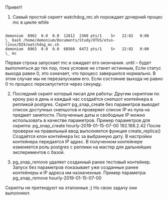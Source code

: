 Привет!

1. Самый простой скрипт watchdog_mc.sh порождает дочерний процес mc в цикле while

<code>
demonium  8962  0.0  0.0  12812  2360 pts/1    S+   22:02   0:00          \_ bash /home/demonium/Documents/Study/OTUS/otus-linux/DZ4/watchdog_mc.sh
demonium  8963  0.0  0.0  68560  6472 pts/1    S+   22:02   0:00              \_ mc
</code>

   Первая строка запускает mc и ожидает его окончания. 
   until – будет выполняться до тех пор, пока условие не станет истинным, 
   Если статус выхода равен 0, это означает, что процесс завершился нормально. В этом случае мы не перезапускаем его. 
   Если состояние выхода не равно 0 то процесс перезапустится через секунду.

2. Последний скрипт который писал для работы:
   Другим скриптом по крону раз в день и каждый час создаётся снепшот контейнера в репликой postgres.
   Скрипт pg_snap_create без параметров выводит список доступных снепшотов и проверяет список IP из пула на предмет занятости. 
   Полученные даты и свободные IP можно использовать в качестве параметров.
   Пример параметров для скрипта: pg_snap_create hourly-2019-01-15-07-00 192.168.2.42
   После проверки на правильный ввод выполняется функция create_replica()
   Создаётся клон контейнера lxc за выбранную дату. В настройки контейнера передается IP адрес. В полученном контейнере изменяется роль postgres с реплики на мастер для дальнейших экспериментов с базой.  

3. pg_snap_remove удаляет созданный ранее тестовый контейнер. Запуск без параметров показывает уже созданные ранее контейнеры и IP адреса им назначенные.
   Пример параметра: pg_snap_remove hourly-2019-01-15-07-00

Скрипты не претендуют на эталонные ;) Но свою задачу они выполняют.
